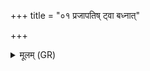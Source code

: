 +++
title = "०१ प्रजापतिष् ट्वा बध्नात्"

+++
<details><summary>मूलम् (GR)</summary>

प्रजापतिष् ट्वा बध्नात् प्रथमम्  
अस्तृतं वीर्याय कम् ।  
तं ते बध्नाम्य् आयुषे वर्चस  
ओजसे च बलाय च-  
-अस्तृतस् त्वाभि रक्षतु ॥
</details>